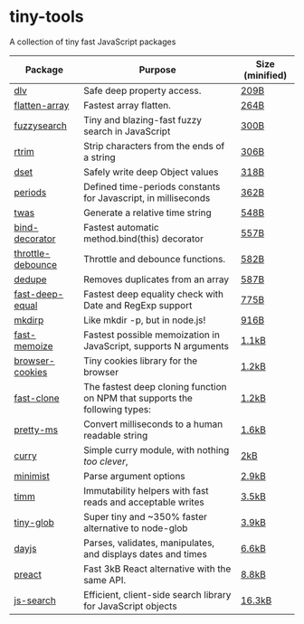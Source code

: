 # tiny-tools

A collection of tiny fast JavaScript packages

| Package                                                           | Purpose                                                          | Size (minified)                                             |
| ----------------------------------------------------------------- | ---------------------------------------------------------------- | ----------------------------------------------------------- |
| [dlv](https://github.com/developit/dlv)                           | Safe deep property access.                                       | [209B](https://bundlephobia.com/result?p=dlv)               |
| [flatten-array](https://github.com/elidoran/flatten-array)        | Fastest array flatten.                                           | [264B](https://bundlephobia.com/result?p=flatten-array)     |
| [fuzzysearch](https://github.com/bevacqua/fuzzysearch)            | Tiny and blazing-fast fuzzy search in JavaScript                 | [300B](https://bundlephobia.com/result?p=fuzzysearch)       |
| [rtrim](https://github.com/sergejmueller/rtrim)                   | Strip characters from the ends of a string                       | [306B](https://bundlephobia.com/result?p=rtrim)             |
| [dset](https://github.com/lukeed/dset)                            | Safely write deep Object values                                  | [318B](https://bundlephobia.com/result?p=dset)              |
| [periods](https://github.com/timruffles/periods)                  | Defined time-periods constants for Javascript, in milliseconds   | [362B](https://bundlephobia.com/result?p=periods)           |
| [twas](https://github.com/vutran/twas)                            | Generate a relative time string                                  | [548B](https://bundlephobia.com/result?p=twas)              |
| [bind-decorator](https://github.com/NoHomey/bind-decorator)       | Fastest automatic method.bind(this) decorator                    | [557B](https://bundlephobia.com/result?p=bind-decorator)    |
| [throttle-debounce](https://github.com/niksy/throttle-debounce)   | Throttle and debounce functions.                                 | [582B](https://bundlephobia.com/result?p=throttle-debounce) |
| [dedupe](https://github.com/seriousManual/dedupe)                 | Removes duplicates from an array                                 | [587B](https://bundlephobia.com/result?p=dedupe)            |
| [fast-deep-equal](https://github.com/epoberezkin/fast-deep-equal) | Fastest deep equality check with Date and RegExp support         | [775B](https://bundlephobia.com/result?p=fast-deep-equal)   |
| [mkdirp](https://github.com/substack/mkdirp)                      | Like mkdir -p, but in node.js!                                   | [916B](https://bundlephobia.com/result?p=mkdirp)            |
| [fast-memoize](https://github.com/leobalter/fast-memoize)         | Fastest possible memoization in JavaScript, supports N arguments | [1.1kB](https://bundlephobia.com/result?p=fast-memoize)     |
| [browser-cookies](https://github.com/voltace/browser-cookies)     | Tiny cookies library for the browser                             | [1.2kB](https://bundlephobia.com/result?p=browser-cookies)  |
| [fast-clone](https://www.npmjs.com/package/fast-clone)                 | The fastest deep cloning function on NPM that supports the following types:     | [1.2kB](https://bundlephobia.com/result?p=fast-clone)       |
| [pretty-ms](https://github.com/sindresorhus/pretty-ms)            | Convert milliseconds to a human readable string                  | [1.6kB](https://bundlephobia.com/result?p=pretty-ms)        |
| [curry](https://github.com/dominictarr/curry)                     | Simple curry module, with nothing _too clever_,                  | [2kB](https://bundlephobia.com/result?p=curry)              |
| [minimist](https://github.com/substack/minimist)                  | Parse argument options                                           | [2.9kB](https://bundlephobia.com/result?p=minimist)         |
| [timm](https://github.com/guigrpa/timm)                           | Immutability helpers with fast reads and acceptable writes       | [3.5kB](https://bundlephobia.com/result?p=timm)             |
| [tiny-glob](https://github.com/terkelg/tiny-glob)                 | Super tiny and ~350% faster alternative to node-glob             | [3.9kB](https://bundlephobia.com/result?p=tiny-glob)        |
| [dayjs](https://github.com/iamkun/dayjs)                          | Parses, validates, manipulates, and displays dates and times     | [6.6kB](https://bundlephobia.com/result?p=dayjs)            |
| [preact](https://github.com/developit/preact/)                    | Fast 3kB React alternative with the same API.                    | [8.8kB](https://bundlephobia.com/result?p=preact)           |
| [js-search](https://github.com/bvaughn/js-search)                 | Efficient, client-side search library for JavaScript objects     | [16.3kB](https://bundlephobia.com/result?p=js-search)       |

